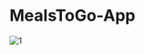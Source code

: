 # MealsToGo-App

![1](https://user-images.githubusercontent.com/87437738/233774224-d8031a2c-103f-4470-809e-e55242496fbc.jpg)


